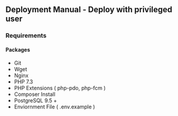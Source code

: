 

## Deployment Manual - Deploy with privileged user

### Requirements

#### Packages
  - Git
  - Wget
  - Nginx
  - PHP 7.3
  - PHP Extensions ( php-pdo, php-fcm )
  - Composer Install
  - PostgreSQL 9.5 +
  - Enviornment File ( .env.example )
 


